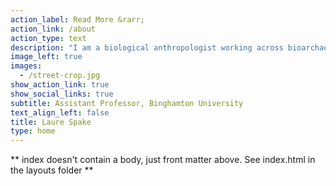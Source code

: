 ```yaml
---
action_label: Read More &rarr;
action_link: /about
action_type: text
description: "I am a biological anthropologist working across bioarchaeology, forensic anthropology, and evolutionary anthropology. <br><br> My research program is focused on children and their growth, developmental, and health outcomes. I am very interested in variation, how it arises, and its links to socioecology, particularly socioeconomic inequality and psychosocial stress."
image_left: true
images:
  - /street-crop.jpg
show_action_link: true
show_social_links: true
subtitle: Assistant Professor, Binghamton University
text_align_left: false
title: Laure Spake
type: home
---
```


** index doesn't contain a body, just front matter above.
See index.html in the layouts folder **
